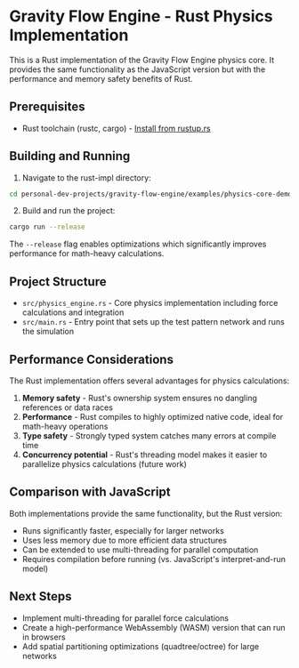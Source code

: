 # Gravity Flow Engine - Rust Physics Implementation

This is a Rust implementation of the Gravity Flow Engine physics core. It provides the same functionality as the JavaScript version but with the performance and memory safety benefits of Rust.

## Prerequisites

- Rust toolchain (rustc, cargo) - [Install from rustup.rs](https://rustup.rs/)

## Building and Running

1. Navigate to the rust-impl directory:

```bash
cd personal-dev-projects/gravity-flow-engine/examples/physics-core-demo/rust-impl
```

2. Build and run the project:

```bash
cargo run --release
```

The `--release` flag enables optimizations which significantly improves performance for math-heavy calculations.

## Project Structure

- `src/physics_engine.rs` - Core physics implementation including force calculations and integration
- `src/main.rs` - Entry point that sets up the test pattern network and runs the simulation

## Performance Considerations

The Rust implementation offers several advantages for physics calculations:

1. **Memory safety** - Rust's ownership system ensures no dangling references or data races
2. **Performance** - Rust compiles to highly optimized native code, ideal for math-heavy operations
3. **Type safety** - Strongly typed system catches many errors at compile time
4. **Concurrency potential** - Rust's threading model makes it easier to parallelize physics calculations (future work)

## Comparison with JavaScript

Both implementations provide the same functionality, but the Rust version:

- Runs significantly faster, especially for larger networks
- Uses less memory due to more efficient data structures
- Can be extended to use multi-threading for parallel computation
- Requires compilation before running (vs. JavaScript's interpret-and-run model)

## Next Steps

- Implement multi-threading for parallel force calculations
- Create a high-performance WebAssembly (WASM) version that can run in browsers
- Add spatial partitioning optimizations (quadtree/octree) for large networks 